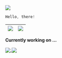 <img src="https://profile-counter.glitch.me/shaoyihao/count.svg" />

```cpp
Hello, there!
```



| <img align="center" src="https://github-readme-stats.vercel.app/api?username=shaoyihao&show_icons=true&include_all_commits=true&theme=tokyonight&hide_border=true"/> | <img align="center" src="https://github-readme-stats.vercel.app/api/top-langs/?username=shaoyihao&layout=compact&theme=tokyonight&hide_border=true" /> |
| ------------- | ------------- |


<!---
shaoyihao/shaoyihao is a ✨ special ✨ repository because its `README.md` (this file) appears on your GitHub profile.
You can click the Preview link to take a look at your changes.
--->

**Currently working on ...**

<a href="https://github.com/shaoyihao/Assembly-Language">
  <img align="center" src="https://github-readme-stats.vercel.app/api/pin/?username=shaoyihao&repo=Assembly-Language&theme=tokyonight" />
</a>
<a href="https://github.com/shaoyihao/UNIX-system-programming">
  <img align="center" src="https://github-readme-stats.vercel.app/api/pin/?username=shaoyihao&repo=UNIX-system-programming&theme=tokyonight" />
</a>
